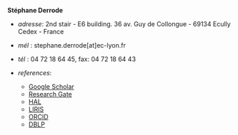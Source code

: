 **Stéphane Derrode**

  - *adresse*: 2nd stair - E6 building.    36 av. Guy de Collongue - 69134 Ecully Cedex - France
  - *mél* : stephane.derrode[at]ec-lyon.fr
  - *tél* : 04 72 18 64 45, fax: 04 72 18 64 43
  - *references*:

      - [Google Scholar](https://scholar.google.com/citations?user=boGMDa0AAAAJ&hl=fr)
      - [Research Gate](https://www.researchgate.net/profile/Stephane_Derrode)
      - [HAL](https://hal.archives-ouvertes.fr/search/index/q/derrode/docType_s/ART+OR+COMM+OR+COUV+OR+OUV+OR+DOUV+OR+UNDEFINED+OR+REPORT+OR+THESE+OR+HDR+OR+LECTURE/submitType_s/notice+OR+file/authIdHal_s/stephane-derrode/sort/producedDate_tdate+desc/lang/)
      - [LIRIS](https://liris.cnrs.fr/page-membre/stephane-derrode)
      - [ORCID](https://orcid.org/0000-0002-2865-2057)
      - [DBLP](https://dblp.uni-trier.de/pid/76/6334.html)
